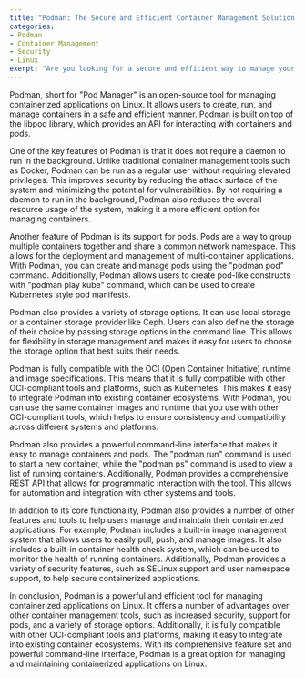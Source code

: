 ```yaml
---
title: "Podman: The Secure and Efficient Container Management Solution for Linux"
categories:
- Podman
- Container Management
- Security
- Linux
exerpt: "Are you looking for a secure and efficient way to manage your containerized applications on Linux? Look no further than Podman. Unlike traditional container management tools like Docker, Podman does not require a daemon to run in the background, improving security and reducing resource usage. In addition, Podman offers support for pods, a way to group multiple containers together and share a common network namespace, making it easy to deploy and manage multi-container applications. With its compatibility with OCI-compliant tools and platforms, and a variety of storage options, Podman is the perfect solution for managing your containerized applications on Linux."
---
```


Podman, short for "Pod Manager" is an open-source tool for managing containerized applications on Linux. It allows users to create, run, and manage containers in a safe and efficient manner. Podman is built on top of the libpod library, which provides an API for interacting with containers and pods.

One of the key features of Podman is that it does not require a daemon to run in the background. Unlike traditional container management tools such as Docker, Podman can be run as a regular user without requiring elevated privileges. This improves security by reducing the attack surface of the system and minimizing the potential for vulnerabilities. By not requiring a daemon to run in the background, Podman also reduces the overall resource usage of the system, making it a more efficient option for managing containers.

Another feature of Podman is its support for pods. Pods are a way to group multiple containers together and share a common network namespace. This allows for the deployment and management of multi-container applications. With Podman, you can create and manage pods using the "podman pod" command. Additionally, Podman allows users to create pod-like constructs with "podman play kube" command, which can be used to create Kubernetes style pod manifests.

Podman also provides a variety of storage options. It can use local storage or a container storage provider like Ceph. Users can also define the storage of their choice by passing storage options in the command line. This allows for flexibility in storage management and makes it easy for users to choose the storage option that best suits their needs.

Podman is fully compatible with the OCI (Open Container Initiative) runtime and image specifications. This means that it is fully compatible with other OCI-compliant tools and platforms, such as Kubernetes. This makes it easy to integrate Podman into existing container ecosystems. With Podman, you can use the same container images and runtime that you use with other OCI-compliant tools, which helps to ensure consistency and compatibility across different systems and platforms.

Podman also provides a powerful command-line interface that makes it easy to manage containers and pods. The "podman run" command is used to start a new container, while the "podman ps" command is used to view a list of running containers. Additionally, Podman provides a comprehensive REST API that allows for programmatic interaction with the tool. This allows for automation and integration with other systems and tools.

In addition to its core functionality, Podman also provides a number of other features and tools to help users manage and maintain their containerized applications. For example, Podman includes a built-in image management system that allows users to easily pull, push, and manage images. It also includes a built-in container health check system, which can be used to monitor the health of running containers. Additionally, Podman provides a variety of security features, such as SELinux support and user namespace support, to help secure containerized applications.

In conclusion, Podman is a powerful and efficient tool for managing containerized applications on Linux. It offers a number of advantages over other container management tools, such as increased security, support for pods, and a variety of storage options. Additionally, it is fully compatible with other OCI-compliant tools and platforms, making it easy to integrate into existing container ecosystems. With its comprehensive feature set and powerful command-line interface, Podman is a great option for managing and maintaining containerized applications on Linux.